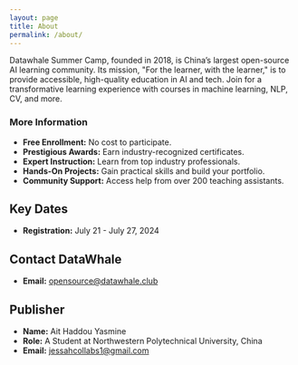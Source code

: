 ```yaml
---
layout: page
title: About
permalink: /about/
---
```

Datawhale Summer Camp, founded in 2018, is China’s largest open-source AI learning community. Its mission, "For the learner, with the learner," is to provide accessible, high-quality education in AI and tech. Join for a transformative learning experience with courses in machine learning, NLP, CV, and more.



### More Information

- **Free Enrollment:** No cost to participate.
- **Prestigious Awards:** Earn industry-recognized certificates.
- **Expert Instruction:** Learn from top industry professionals.
- **Hands-On Projects:** Gain practical skills and build your portfolio.
- **Community Support:** Access help from over 200 teaching assistants.



## Key Dates

- **Registration:** July 21 - July 27, 2024



## Contact DataWhale

- **Email:** [opensource@datawhale.club](mailto:opensource@datawhale.club)






## Publisher

- **Name:** Ait Haddou Yasmine
- **Role:** A Student at Northwestern Polytechnical University, China
- **Email:** [jessahcollabs1@gmail.com](mailto:jessahcollabs1@gmail.com)
